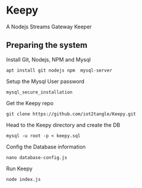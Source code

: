# Keepy
A Nodejs Streams Gateway Keeper

## Preparing the system

Install Git, Nodejs, NPM and Mysql

```
apt install git nodejs npm  mysql-server
```

Setup the Mysql User password

```
mysql_secure_installation
```

Get the Keepy repo

```
git clone https://github.com/iot2tangle/Keepy.git
```

Head to the Keepy directory and create the DB

```
mysql -u root -p < keepy.sql
```

Config the Database information

```
nano database-config.js
```

Run Keepy

```
node index.js
```
